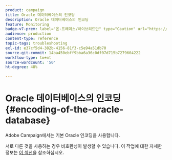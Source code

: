 ```yaml
---
product: campaign
title: Oracle 데이터베이스의 인코딩
description: Oracle 데이터베이스의 인코딩
feature: Monitoring
badge-v7-prem: label="온-프레미스/하이브리드만" type="Caution" url="https://experienceleague.adobe.com/docs/campaign-classic/using/installing-campaign-classic/architecture-and-hosting-models/hosting-models-lp/hosting-models.html?lang=ko" tooltip="온-프레미스 및 하이브리드 배포에만 적용"
audience: production
content-type: reference
topic-tags: troubleshooting
exl-id: e37cf5d4-382b-4156-81f3-c5e94a51db70
source-git-commit: 14ba450ebff9bba6a36c0df07d715b7279604222
workflow-type: tm+mt
source-wordcount: '50'
ht-degree: 48%

---
```


# Oracle 데이터베이스의 인코딩{#encoding-of-the-oracle-database}



Adobe Campaign에서는 기본 Oracle 인코딩을 사용합니다.

서로 다른 것을 사용하는 경우 비호환성이 발생할 수 있습니다. 이 작업에 대한 자세한 정보는 [이 섹션](../../installation/using/database.md#oracle)을 참조하십시오.
